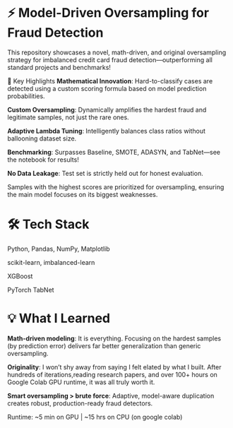 
# ⚡ Model-Driven Oversampling for Fraud Detection
This repository showcases a novel, math-driven, and original oversampling strategy for imbalanced credit card fraud detection—outperforming all standard projects and benchmarks!

🚀 Key Highlights
**Mathematical Innovation**: Hard-to-classify cases are detected using a custom scoring formula based on model prediction probabilities.

**Custom Oversampling**: Dynamically amplifies the hardest fraud and legitimate samples, not just the rare ones.

**Adaptive Lambda Tuning**: Intelligently balances class ratios without ballooning dataset size.

**Benchmarking**: Surpasses Baseline, SMOTE, ADASYN, and TabNet—see the notebook for results!

**No Data Leakage**: Test set is strictly held out for honest evaluation.


Samples with the highest scores are prioritized for oversampling, ensuring the main model focuses on its biggest weaknesses.

# 🛠️ Tech Stack
Python, Pandas, NumPy, Matplotlib

scikit-learn, imbalanced-learn

XGBoost

PyTorch TabNet

# 💡 What I Learned
**Math-driven modeling**: It is everything. Focusing on the hardest samples (by prediction error) delivers far better generalization than generic oversampling.

**Originality**: I won’t shy away from saying I felt elated by what I built. After hundreds of iterations,reading research papers, and over 100+ hours on Google Colab GPU runtime, it was all truly worth it.

**Smart oversampling > brute force**: Adaptive, model-aware duplication creates robust, production-ready fraud detectors.

Runtime: ~5 min on GPU | ~15 hrs on CPU (on google colab)
